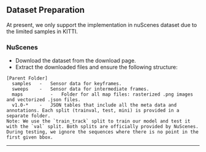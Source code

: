 ## Dataset Preparation
At present, we only support the implementation in nuScenes dataset due to the limited samples in KITTI.

### NuScenes
 - Download the dataset from the download page.
 - Extract the downloaded files and ensure the following structure:
```
[Parent Folder]
  samples	-	Sensor data for keyframes.
  sweeps	-	Sensor data for intermediate frames.
  maps	        -	Folder for all map files: rasterized .png images and vectorized .json files.
  v1.0-*	-	JSON tables that include all the meta data and annotations. Each split (trainval, test, mini) is provided in a separate folder.
Note: We use the `train_track` split to train our model and test it with the `val` split. Both splits are officially provided by NuScenes. During testing, we ignore the sequences where there is no point in the first given bbox.
```
---
